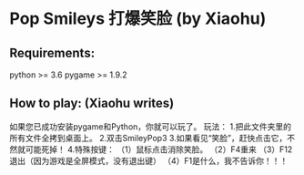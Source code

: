 # Pop Smileys 打爆笑脸 (by Xiaohu)

## Requirements:
python >= 3.6
pygame >= 1.9.2

## How to play: (Xiaohu writes)

如果您已成功安装pygame和Python，你就可以玩了。
玩法：
    1.把此文件夹里的所有文件全拷到桌面上。
    2.双击SmileyPop3
    3.如果看见“笑脸”，赶快点击它，不然就可能死掉！
    4.特殊按键：
	（1）鼠标点击消除笑脸。
	（2）F4重来
	（3）F12退出（因为游戏是全屏模式，没有退出键）
	（4）F1是什么，我不告诉你！！！

